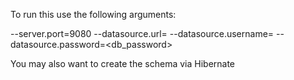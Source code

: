 To run this use the following arguments:

--server.port=9080 --datasource.url=<db url> --datasource.username=<db username> --datasource.password=<db_password>

You may also want to create the schema via Hibernate